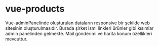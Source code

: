 # vue-products
Vue-adminPanelinde oluşturulan dataların responsive bir şekilde web sitesinin oluşturulmasıdır. Burada şirket ismi linkleri ürünler gibi kısımlar admin panelinden gelmekte. Mail gönderimi  ve harita konum özellikleri mevcuttur.
